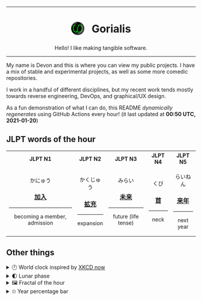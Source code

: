 ***

<h1 align="center">
<sub>
    <img src="readme/resources/avatar.png" height="36">
</sub>
&nbsp;
Gorialis
</h1>
<p align="center">
Hello! I like making tangible software.
</p>

***

My name is Devon and this is where you can view my public projects. I have a mix of stable and experimental projects, as well as some more comedic repositories.

I work in a handful of different disciplines, but my recent work tends mostly towards reverse engineering, DevOps, and graphical/UX design.

As a fun demonstration of what I can do, this README *dynamically regenerates* using GitHub Actions every hour! (it last updated at **00:50 UTC, 2021-01-20**)

<h2>JLPT words of the hour</h2>
<table>
    <tr>
        <th>JLPT N1</th>
        <th>JLPT N2</th>
        <th>JLPT N3</th>
        <th>JLPT N4</th>
        <th>JLPT N5</th>
    </tr>
    <tr>
        <td>
            <p align="center">かにゅう</p>
            <h3 align="center"><b><a href="https://jisho.org/search/%E5%8A%A0%E5%85%A5">加入</a></b></h3>
            <hr>
            <p align="center">becoming a member,<wbr> admission</p>
        </td>
        <td>
            <p align="center">かくじゅう</p>
            <h3 align="center"><b><a href="https://jisho.org/search/%E6%8B%A1%E5%85%85">拡充</a></b></h3>
            <hr>
            <p align="center">expansion</p>
        </td>
        <td>
            <p align="center">みらい</p>
            <h3 align="center"><b><a href="https://jisho.org/search/%E6%9C%AA%E6%9D%A5">未来</a></b></h3>
            <hr>
            <p align="center">future (life tense)</p>
        </td>
        <td>
            <p align="center">くび</p>
            <h3 align="center"><b><a href="https://jisho.org/search/%E9%A6%96">首</a></b></h3>
            <hr>
            <p align="center">neck</p>
        </td>
        <td>
            <p align="center">らいねん</p>
            <h3 align="center"><b><a href="https://jisho.org/search/%E6%9D%A5%E5%B9%B4">来年</a></b></h3>
            <hr>
            <p align="center">next year</p>
        </td>
    </tr>
</table>

<h2>Other things</h2>
<details>
<summary>🕛  World clock inspired by <a href="https://xkcd.com/now">XKCD now</a></summary>

> <img src="generated/now.png" width="512">

</details>
<details>
<summary>🌓 Lunar phase</summary>

The moon is approximately 25.16% through its phase (First Quarter).

</details>
<details>
<summary>&#x1f5bc; Fractal of the hour</summary>

> <img src="generated/fractal.png" width="512">

</details>
<details>
<summary>&#x23f2; Year percentage bar</summary>
<pre><code>2021 [█▁▁▁▁▁▁▁▁▁▁▁▁▁▁▁▁▁▁▁] 5.22%</code></pre>
</details>
